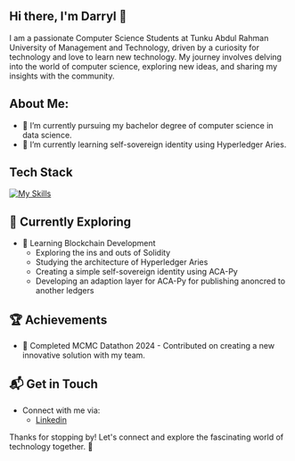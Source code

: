 ## Hi there, I'm Darryl 👋

I am a passionate Computer Science Students at Tunku Abdul Rahman University of Management and Technology, driven by a curiosity for technology and love to learn new technology. My journey involves delving into the world of computer science, exploring new ideas, and sharing my insights with the community.

<!-- ![WhiteShadow295's Stats](https://github-readme-stats.vercel.app/api?username=WhiteShadow295&theme=vue-dark&show_icons=true&hide_border=true&count_private=true) -->


## About Me:

- 🔭 I’m currently pursuing my bachelor degree of computer science in data science.
- 🌱 I’m currently learning self-sovereign identity using Hyperledger Aries.

## Tech Stack
[![My Skills](https://skillicons.dev/icons?i=js,html,css,flutter,dart,nodejs,python,java,solidity,aws,docker)](https://skillicons.dev)

## 🌱 Currently Exploring

- 🚀 Learning Blockchain Development
  - Exploring the ins and outs of Solidity 
  - Studying the architecture of Hyperledger Aries
  - Creating a simple self-sovereign identity using ACA-Py
  - Developing an adaption layer for ACA-Py for publishing anoncred to another ledgers 

 ## 🏆 Achievements

- 🌟 Completed MCMC Datathon 2024 - Contributed on creating a new innovative solution with my team.

## 📬 Get in Touch

- Connect with me via:
    - [Linkedin](https://www.linkedin.com/in/wei-jie-wong-11b366237)


Thanks for stopping by! Let's connect and explore the fascinating world of technology together. 🚀
